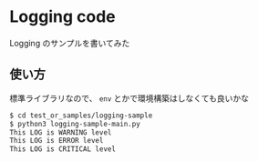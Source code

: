 # Logging code 

Logging のサンプルを書いてみた

## 使い方

標準ライブラリなので、 `env` とかで環境構築はしなくても良いかな

 ```bash
$ cd test_or_samples/logging-sample 
$ python3 logging-sample-main.py 
This LOG is WARNING level
This LOG is ERROR level
This LOG is CRITICAL level
 ```
